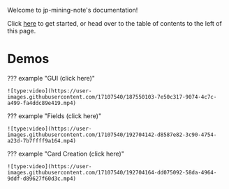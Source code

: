 
Welcome to jp-mining-note's documentation!

Click [here](preface.md) to get started,
or head over to the table of contents to the left of this page.


# Demos

??? example "GUI (click here)"

    ![type:video](https://user-images.githubusercontent.com/17107540/187550103-7e50c317-9074-4c7c-a499-fa4ddc89e419.mp4)


??? example "Fields (click here)"

    ![type:video](https://user-images.githubusercontent.com/17107540/192704142-d8587e82-3c90-4754-a23d-7b7ffff9a164.mp4)

??? example "Card Creation (click here)"

    ![type:video](https://user-images.githubusercontent.com/17107540/192704164-dd075092-58da-4964-9ddf-d89627f60d3c.mp4)

